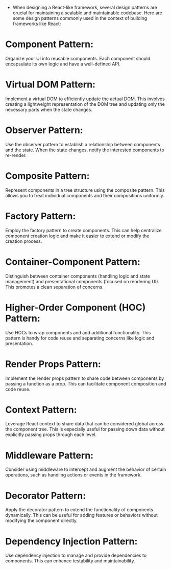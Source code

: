 

- When designing a React-like framework, several design patterns are crucial for maintaining a scalable and maintainable codebase. Here are some design patterns commonly used in the context of building frameworks like React:

# Component Pattern:
Organize your UI into reusable components. Each component should encapsulate its own logic 
and have a well-defined API.

# Virtual DOM Pattern:
Implement a virtual DOM to efficiently update the actual DOM. This involves 
creating a lightweight representation of the DOM tree and updating only the necessary 
parts when the state changes.

# Observer Pattern:
Use the observer pattern to establish a relationship between components and 
the state. When the state changes, notify the interested components to re-render.

# Composite Pattern:
Represent components in a tree structure using the composite pattern. This allows you 
to treat individual components and their compositions uniformly.

# Factory Pattern:
Employ the factory pattern to create components. This can help centralize component 
creation logic and make it easier to extend or modify the creation process.

# Container-Component Pattern:
Distinguish between container components (handling logic and state management) and 
presentational components (focused on rendering UI). This promotes a clean separation of concerns.

# Higher-Order Component (HOC) Pattern:
Use HOCs to wrap components and add additional functionality. This pattern is handy 
for code reuse and separating concerns like logic and presentation.

# Render Props Pattern:
Implement the render props pattern to share code between components by passing a 
function as a prop. This can facilitate component composition and code reuse.

# Context Pattern:
Leverage React context to share data that can be considered global across the component 
tree. This is especially useful for passing down data without explicitly passing props through each level.

# Middleware Pattern:
Consider using middleware to intercept and augment the behavior of certain operations, 
such as handling actions or events in the framework.

# Decorator Pattern:
Apply the decorator pattern to extend the functionality of components dynamically. 
This can be useful for adding features or behaviors without modifying the component directly.

# Dependency Injection Pattern:
Use dependency injection to manage and provide dependencies to components. This can 
enhance testability and maintainability.
